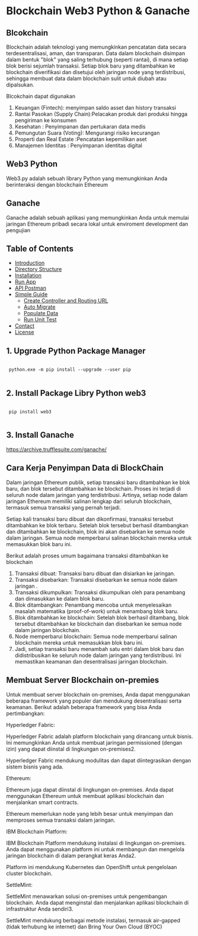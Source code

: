 # Blockchain Web3 Python & Ganache

## Blcokchain 
Blockchain adalah teknologi yang memungkinkan pencatatan data secara terdesentralisasi, aman, dan transparan. 
Data dalam blockchain disimpan dalam bentuk "blok" yang saling terhubung (seperti rantai), 
di mana setiap blok berisi sejumlah transaksi. 
Setiap blok baru yang ditambahkan ke blockchain diverifikasi dan disetujui oleh jaringan node yang terdistribusi, 
sehingga membuat data dalam blockchain sulit untuk diubah atau dipalsukan.

Blcokchain dapat digunakan 
1. Keuangan (Fintech): menyimpan saldo asset dan history transaksi 
2. Rantai Pasokan (Supply Chain):Pelacakan produk dari produksi hingga pengiriman ke konsumen
3. Kesehatan : Penyimpanan dan pertukaran data medis
4. Pemungutan Suara (Voting): Mengurangi risiko kecurangan
5. Properti dan Real Estate :Pencatatan kepemilikan aset
6. Manajemen Identitas : Penyimpanan identitas digital

## Web3 Python
Web3.py adalah sebuah library Python yang memungkinkan Anda berinteraksi dengan blockchain Ethereum


## Ganache
Ganache adalah sebuah aplikasi yang memungkinkan Anda untuk memulai jaringan Ethereum pribadi secara lokal
untuk enviroment development dan pengujian 


## Table of Contents
- [Introduction](#introduction)
- [Directory Structure](#directory-structure)
- [Installation](#installation)
- [Run App](#run-app)
- [API Postman](#API-Postmant)
- [Simple Guide](#simple-guide)
  - [Create Controller and Routing URL](#create-controller-and-routing-url)
  - [Auto Migrate](#auto-migrate)
  - [Populate Data](#populate-data)
  - [Run Unit Test](#run-unit-test)
- [Contact](#contact)
- [License](#license)

 
 
 
## 1. Upgrade Python Package Manager 

<pre><code>
 python.exe -m pip install --upgrade --user pip
 </code></pre>
 
 
## 2. Install Package Libry Python web3
 
 <pre><code>
 pip install web3
 </code></pre>


## 3. Install Ganache

https://archive.trufflesuite.com/ganache/


## Cara Kerja Penyimpan Data di BlockChain 

Dalam jaringan Ethereum publik, setiap transaksi baru ditambahkan ke blok baru, dan blok tersebut ditambahkan ke blockchain. Proses ini terjadi di seluruh node dalam jaringan yang terdistribusi. Artinya, setiap node dalam jaringan Ethereum memiliki salinan lengkap dari seluruh blockchain, termasuk semua transaksi yang pernah terjadi.

Setiap kali transaksi baru dibuat dan dikonfirmasi, transaksi tersebut ditambahkan ke blok terbaru. Setelah blok tersebut berhasil ditambangkan dan ditambahkan ke blockchain, blok ini akan disebarkan ke semua node dalam jaringan. Semua node memperbarui salinan blockchain mereka untuk memasukkan blok baru ini.

Berikut adalah proses umum bagaimana transaksi ditambahkan ke blockchain

1. Transaksi dibuat: Transaksi baru dibuat dan disiarkan ke jaringan.
2. Transaksi disebarkan: Transaksi disebarkan ke semua node dalam jaringan .
3. Transaksi dikumpulkan: Transaksi dikumpulkan oleh para penambang dan dimasukkan ke dalam blok baru.
4. Blok ditambangkan: Penambang mencoba untuk menyelesaikan masalah matematika (proof-of-work) untuk menambang blok baru.
5. Blok ditambahkan ke blockchain: Setelah blok berhasil ditambang, blok tersebut ditambahkan ke blockchain dan disebarkan ke semua node dalam jaringan blockchain.
6. Node memperbarui blockchain: Semua node memperbarui salinan blockchain mereka untuk memasukkan blok baru ini.
7. Jadi, setiap transaksi baru menambah satu entri dalam blok baru dan didistribusikan ke seluruh node dalam jaringan yang terdistribusi. Ini memastikan keamanan dan desentralisasi jaringan blockchain.



## Membuat Server Blockchain on-premies 

Untuk membuat server blockchain on-premises, Anda dapat menggunakan beberapa framework yang populer dan mendukung desentralisasi serta keamanan. Berikut adalah beberapa framework yang bisa Anda pertimbangkan:

Hyperledger Fabric:

Hyperledger Fabric adalah platform blockchain yang dirancang untuk bisnis. Ini memungkinkan Anda untuk membuat jaringan permissioned (dengan izin) yang dapat diinstal di lingkungan on-premises2.

Hyperledger Fabric mendukung modulitas dan dapat diintegrasikan dengan sistem bisnis yang ada.


Ethereum:

Ethereum juga dapat diinstal di lingkungan on-premises. Anda dapat menggunakan Ethereum untuk membuat aplikasi blockchain dan menjalankan smart contracts.

Ethereum memerlukan node yang lebih besar untuk menyimpan dan memproses semua transaksi dalam jaringan.


IBM Blockchain Platform:

IBM Blockchain Platform mendukung instalasi di lingkungan on-premises. Anda dapat menggunakan platform ini untuk membangun dan mengelola jaringan blockchain di dalam perangkat keras Anda2.

Platform ini mendukung Kubernetes dan OpenShift untuk pengelolaan cluster blockchain.


SettleMint:

SettleMint menawarkan solusi on-premises untuk pengembangan blockchain. Anda dapat menginstal dan menjalankan aplikasi blockchain di infrastruktur Anda sendiri3.

SettleMint mendukung berbagai metode instalasi, termasuk air-gapped (tidak terhubung ke internet) dan Bring Your Own Cloud (BYOC)

